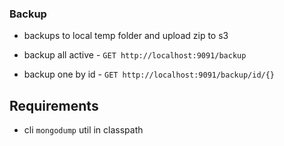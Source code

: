 ### Backup

 - backups to local temp folder and upload zip to s3

 - backup all active -  `GET http://localhost:9091/backup`
 - backup one by id - `GET http://localhost:9091/backup/id/{}`

## Requirements
 -  cli `mongodump` util in classpath